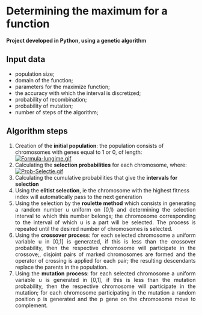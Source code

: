 # Determining the maximum for a function
**Project developed in Python, using a genetic algorithm**

## Input data
* population size;
* domain of the function;
* parameters for the maximize function;
* the accuracy with which the interval is discretized;
* probability of recombination;
* probability of mutation;
* number of steps of the algorithm;

## Algorithm steps
1. Creation of the <b>initial population</b>: the population consists of chromosomes with genes equal to 1 or 0, of length: \
[![Formula-lungime.gif](https://i.postimg.cc/76gwDRg8/Formula-lungime.gif)](https://postimg.cc/vgHpt3q3)
2. Calculating the **selection probabilities** for each chromosome, where: \
[![Prob-Selectie.gif](https://i.postimg.cc/nrD7Hp3V/Prob-Selectie.gif)](https://postimg.cc/tn97kQ08)
3. Calculating the cumulative probabilities that give the **intervals for selection**
4. Using the **elitist selection**, ie the chromosome with the highest fitness index will automatically pass to the next generation
5. <div align="justify"> Using the selection by the <b>roulette method</b> which consists in generating a random number u uniform on [0,1) and determining the selection interval to which this number belongs; the chromosome corresponding to the interval of which u is a part will be selected. The process is repeated until the desired number of chromosomes is selected.
6. <div align="justify"> Using the <b>crossover process</b>: for each selected chromosome a uniform variable u in [0,1] is generated, if this is less than the crossover probability, then the respective chromosome will participate in the crossove;, disjoint pairs of marked chromosomes are formed and the operator of crossing is applied for each pair; the resulting descendants replace the parents in the population.
7. <div align="justify"> Using the <b>mutation process</b>: for each selected chromosome a uniform variable u is generated in [0,1], if this is less than the mutation probability, then the respective chromosome will participate in the mutation; for each chromosome participating in the mutation a random position p is generated and the p gene on the chromosome move to complement.
 
